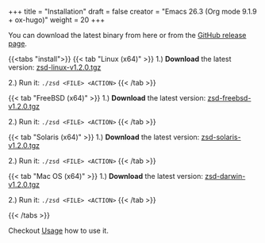 +++
title = "Installation"
draft = false
creator = "Emacs 26.3 (Org mode 9.1.9 + ox-hugo)"
weight = 20
+++

You can download the latest binary from here or from the [GitHub release page](https://github.com/j-keck/zsd/releases).

{{<tabs "install">}}
{{< tab "Linux (x64)" >}}
  1.) ****Download**** the latest version: [zsd-linux-v1.2.0.tgz](https://github.com/j-keck/zsd/releases/download/v1.2.0/zsd-linux-v1.2.0.tgz)

  2.) Run it:  `./zsd <FILE> <ACTION>`
{{< /tab >}}

{{< tab "FreeBSD (x64)" >}}
  1.) ****Download**** the latest version: [zsd-freebsd-v1.2.0.tgz](https://github.com/j-keck/zsd/releases/download/v1.2.0/zsd-freebsd-v1.2.0.tgz)

  2.) Run it:  `./zsd <FILE> <ACTION>`
{{< /tab >}}

{{< tab "Solaris (x64)" >}}
  1.) ****Download**** the latest version: [zsd-solaris-v1.2.0.tgz](https://github.com/j-keck/zsd/releases/download/v1.2.0/zsd-solaris-v1.2.0.tgz)

  2.) Run it:  `./zsd <FILE> <ACTION>`
{{< /tab >}}

{{< tab "Mac OS (x64)" >}}
  1.) ****Download**** the latest version: [zsd-darwin-v1.2.0.tgz](https://github.com/j-keck/zsd/releases/download/v1.2.0/zsd-darwin-v1.2.0.tgz)

  2.) Run it:  `./zsd <FILE> <ACTION>`
{{< /tab >}}

{{< /tabs >}}

Checkout [Usage](/docs/usage) how to use it.
